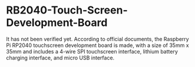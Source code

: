 # RB2040-Touch-Screen-Development-Board
It has not been verified yet. According to official documents, the Raspberry Pi RP2040 touchscreen development board is made, with a size of 35mm x 35mm and includes a 4-wire SPI touchscreen interface, lithium battery charging interface, and micro USB interface.
